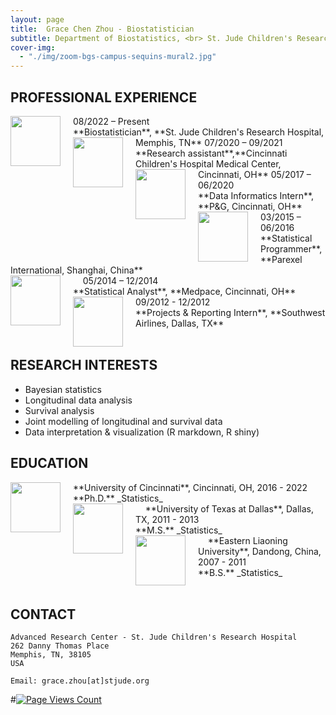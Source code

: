 ```yaml
---
layout: page
title:  Grace Chen Zhou - Biostatistician
subtitle: Department of Biostatistics, <br> St. Jude Children's Research Hospital
cover-img:
  - "./img/zoom-bgs-campus-sequins-mural2.jpg"
---
```


<style type="text/css">
.intro-header .page-heading h1 {
  margin-top: 0;
  font-size: 3.125rem;
}
</style>

## PROFESSIONAL EXPERIENCE
<img src="../../img/StJude.jpeg" align="left" height="80px" width="80px" style="margin-right: 20px;"> 
08/2022 – Present 		<br>
**Biostatistician**, **St. Jude Children's Research Hospital, Memphis, TN**

<img src="../../img/cchmc.png" align="left" height="80px" width="80px" style="margin-right: 20px;"> 
07/2020 – 09/2021 		<br>
**Research assistant**,**Cincinnati Children's Hospital Medical Center, Cincinnati, OH**

<img src="../../img/pg.png" align="left" height="80px" width="80px" style="margin-right: 20px;"> 
05/2017 – 06/2020 		<br>
**Data Informatics Intern**, **P&G, Cincinnati, OH**

<img src="../../img/parexel.png" align="left" height="80px" width="80px" style="margin-right: 20px;"> 
03/2015 – 06/2016 	<br>
**Statistical Programmer**, **Parexel International, Shanghai, China**	<br>&nbsp; &nbsp; 

<img src="../../img/medpace.png" align="left" height="80px" width="80px" style="margin-right: 20px;"> 
05/2014 – 12/2014 	<br>
**Statistical Analyst**, **Medpace, Cincinnati, OH**

<img src="../../img/southwest.png" align="left" height="80px" width="80px" style="margin-right: 20px;"> 
09/2012 - 12/2012 	<br>
**Projects & Reporting Intern**, **Southwest Airlines, Dallas, TX**	<br>&nbsp; &nbsp; 

## RESEARCH INTERESTS
- Bayesian statistics
- Longitudinal data analysis
- Survival analysis
- Joint modelling of longitudinal and survival data
- Data interpretation & visualization (R markdown, R shiny)


## EDUCATION

<img src="../../img/University_of_Cincinnati_seal.svg" align="left" height="80px" width="80px" style="margin-right: 20px;"> 
**University of Cincinnati**, Cincinnati, OH, 2016 - 2022 <br>
**Ph.D.** 
_Statistics_	<br>&nbsp; &nbsp; 

<img src="../../img/utd.png" align="left" height="80px" width="80px" style="margin-right: 20px;"> 
**University of Texas at Dallas**, Dallas, TX, 2011 - 2013 <br>
**M.S.** 
_Statistics_	<br>&nbsp; &nbsp; 

<img src="../../img/liaodong.png" align="left" height="80px" width="80px" style="margin-right: 20px;"> 
**Eastern Liaoning University**, Dandong, China, 2007 - 2011 <br>
**B.S.** 
_Statistics_	<br>&nbsp; &nbsp; 

## CONTACT

```
Advanced Research Center - St. Jude Children's Research Hospital
262 Danny Thomas Place
Memphis, TN, 38105
USA

Email: grace.zhou[at]stjude.org
```

#[![Page Views Count](https://badges.toozhao.com/badges/01HSJ2AZ52J11R9S074KV8B96M/orange.svg)](https://badges.toozhao.com/stats/01HSJ2AZ52J11R9S074KV8B96M "Get your own page views count badge on badges.toozhao.com")
